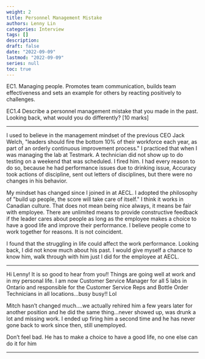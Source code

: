 ```yaml
---
weight: 2
title: Personnel Management Mistake
authors: Lenny Lin
categories: Interview 
tags: []
description: 
draft: false
date: "2022-09-09"
lastmod: "2022-09-09"
series: null
toc: true
---
```


EC1. Managing people. Promotes team communication, builds team effectiveness and sets an example for others by reacting positively to challenges.  


EC1.4 Describe a personnel management mistake that you made in the past. Looking back, what would you do differently? [10 marks]

<!--more-->

---


I used to believe in the management mindset of the previous CEO Jack Welch, "leaders should fire the bottom 10% of their workforce each year, as part of an orderly continuous improvement process." I practiced that when I was managing the lab at Testmark.  A technician did not show up to do testing on a weekend that was scheduled.  I fired him.  I had every reason to do so, because he had performance issues due to drinking issue, Accuracy took actions of discipline, sent out letters of disciplines, but there were no changes in his behavior.

My mindset has changed since I joined in at AECL.  I adopted the philosophy of "build up people, the score will take care of itself."  I think it works in Canadian culture.  That does not mean being nice always, it means be fair with employee. There are unlimited means to provide constructive feedback if the leader cares about people as long as the employee makes a choice to have a good life and improve their performance.  I believe people come to work together for reasons.  It is not coincident. 

I found that the struggling in life could affect the work performance.  Looking back, I did not know much about his past. I would give myself a chance to know him, walk through with him just I did for the employee at AECL.



*** 

Hi Lenny! It is so good to hear from you!! Things are going well at work and in my personal life.
I am now Customer Service Manager for all 5 labs in Ontario and responsible for the Customer Service Reps and Bottle Order Technicians in all locations…busy busy!! Lol

Mitch hasn’t changed much….we actually rehired him a few years later for another position and he did the same thing…never showed up, was drunk a lot and missing work. I ended up firing him a second time and he has never gone back to work since then, still unemployed. 

Don’t feel bad. He has to make a choice to have a good life, no one else can do it for him

***
